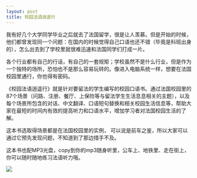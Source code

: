 ```yaml
---
layout: post
title: 校园法语逍遥行
---
```




我有好几个大学同学毕业之后就去了法国留学，很是让人羡慕。但是开始的时候，他们都曾发现同一个问题：在国内的时候觉得自己口语也还不错（毕竟是科班出身的），怎么出去到了学校里就很难迅速和法国同学们打成一片。

各个行业都有自己的行话，有自己的一套规矩；学校虽然不是什么行业，但是作为一个独特的场所，恐怕也不是那么容易玩转的。像进入电脑系统一样，想要在法国校园里通行，你也得有密码。

《校园法语逍遥行》就是针对要留法的学生编写的校园口语书。通过法国校园里的87个场景（问路、注册、餐厅、上保险等与留法学生生活息息相关的主题），以及每个场景所包含的对话、中文翻译、口语短句替换和相关校园生活信息等，帮助大家在最短的时间内有效的提高听力和口语水平，增加学习者对法国校园生活的了解。

这本书选取得场景都是在法国校园里的实例， 可以说是前车之鉴，所以大家可以通过它预先发现问题，不知道到了那边措手不及。

这本书也配MP3光盘，copy到你的mp3随身听里，公车上、地铁里、走在街上，你可以随时随地练习法语听力哦。

![](http://www.francaisblog.com/fy/images/_copy8.jpg)

